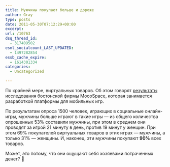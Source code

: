 ```yaml
---
title: Мужчины покупают больше и дороже
author: Gray
type: posts
date: 2011-05-30T07:12:29+00:00
excerpt:
url: /10763
dsq_thread_id:
  - 317409502
esml_socialcount_LAST_UPDATED:
  - 1497282854
essb_cache_expire:
  - 1614301334
categories:
  - Uncategorized

---
```








По крайней мере, виртуальных товаров. Об этом говорят [результаты][1] исследования бостонской фирмы MocoSpace, которая занимается разработкой платформы для мобильных игр.

По результатам опроса 1500 человек, играющих в социальные онлайн-игры, мужчины больше играют в такие игры — из общего количества опрошенных 53% составили мужчины, при этом в среднем они проводят за игрой 21 минуту в день, против 19 минут у женщин. При этом 69% покупателей виртуальных товаров в этих играх — мужчины, а только 31% — женщины. И, наконец, эти мужчины покупают **90%** всех товаров.

Может, это потому, что они ощущают себя хозяевами потраченных денег? 🙂

 [1]: http://venturebeat.com/2011/05/27/attention-shoppers-men-outspend-women-9-to-1-on-mobile-virtual-goods/